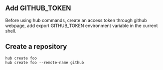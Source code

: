 ## Add GITHUB_TOKEN

Before using hub commands, create an access token through github webpage, add
export GITHUB_TOKEN environment variable in the current shell.

## Create a repository

```
hub create foo
hub create foo --remote-name github
```
